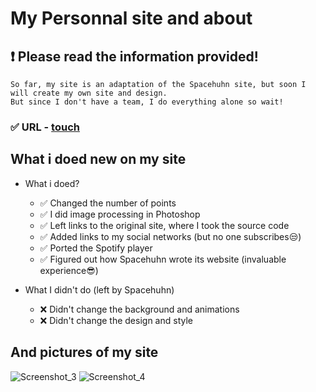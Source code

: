 # My Personnal site and about
## :heavy_exclamation_mark: Please read the information provided!
    So far, my site is an adaptation of the Spacehuhn site, but soon I will create my own site and design. 
    But since I don't have a team, I do everything alone so wait!
 ### :white_check_mark: URL - [touch](https://alekszavg.github.io)
 ## What i doed new on my site
   - What i doed?
      - :white_check_mark: Changed the number of points
      - :white_check_mark: I did image processing in Photoshop
      - :white_check_mark: Left links to the original site, where I took the source code
      - :white_check_mark: Added links to my social networks (but no one subscribes:unamused:)
      - :white_check_mark: Ported the Spotify player
      - :white_check_mark: Figured out how Spacehuhn wrote its website (invaluable experience:sunglasses:)
      
   - What I didn't do (left by Spacehuhn)
      - :x: Didn't change the background and animations
      - :x: Didn't change the design and style
## And pictures of my site
![Screenshot_3](https://user-images.githubusercontent.com/40857994/93467016-7da60480-f930-11ea-9ce0-dae640cbaec2.png)
![Screenshot_4](https://user-images.githubusercontent.com/40857994/93467057-8e567a80-f930-11ea-92db-5f9967b8c62f.png)
